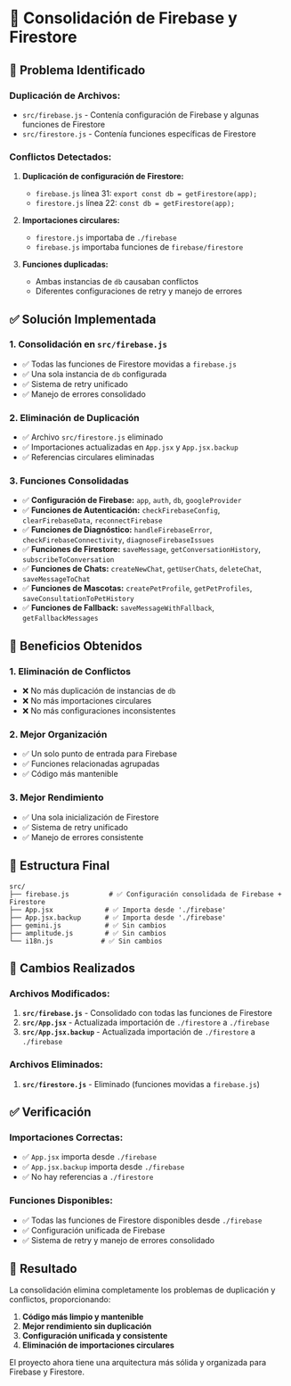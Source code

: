 # 🔧 Consolidación de Firebase y Firestore

## 🚨 **Problema Identificado**

### **Duplicación de Archivos:**
- `src/firebase.js` - Contenía configuración de Firebase y algunas funciones de Firestore
- `src/firestore.js` - Contenía funciones específicas de Firestore

### **Conflictos Detectados:**
1. **Duplicación de configuración de Firestore:**
   - `firebase.js` línea 31: `export const db = getFirestore(app);`
   - `firestore.js` línea 22: `const db = getFirestore(app);`

2. **Importaciones circulares:**
   - `firestore.js` importaba de `./firebase`
   - `firebase.js` importaba funciones de `firebase/firestore`

3. **Funciones duplicadas:**
   - Ambas instancias de `db` causaban conflictos
   - Diferentes configuraciones de retry y manejo de errores

## ✅ **Solución Implementada**

### **1. Consolidación en `src/firebase.js`**
- ✅ Todas las funciones de Firestore movidas a `firebase.js`
- ✅ Una sola instancia de `db` configurada
- ✅ Sistema de retry unificado
- ✅ Manejo de errores consolidado

### **2. Eliminación de Duplicación**
- ✅ Archivo `src/firestore.js` eliminado
- ✅ Importaciones actualizadas en `App.jsx` y `App.jsx.backup`
- ✅ Referencias circulares eliminadas

### **3. Funciones Consolidadas**
- ✅ **Configuración de Firebase:** `app`, `auth`, `db`, `googleProvider`
- ✅ **Funciones de Autenticación:** `checkFirebaseConfig`, `clearFirebaseData`, `reconnectFirebase`
- ✅ **Funciones de Diagnóstico:** `handleFirebaseError`, `checkFirebaseConnectivity`, `diagnoseFirebaseIssues`
- ✅ **Funciones de Firestore:** `saveMessage`, `getConversationHistory`, `subscribeToConversation`
- ✅ **Funciones de Chats:** `createNewChat`, `getUserChats`, `deleteChat`, `saveMessageToChat`
- ✅ **Funciones de Mascotas:** `createPetProfile`, `getPetProfiles`, `saveConsultationToPetHistory`
- ✅ **Funciones de Fallback:** `saveMessageWithFallback`, `getFallbackMessages`

## 🎯 **Beneficios Obtenidos**

### **1. Eliminación de Conflictos**
- ❌ No más duplicación de instancias de `db`
- ❌ No más importaciones circulares
- ❌ No más configuraciones inconsistentes

### **2. Mejor Organización**
- ✅ Un solo punto de entrada para Firebase
- ✅ Funciones relacionadas agrupadas
- ✅ Código más mantenible

### **3. Mejor Rendimiento**
- ✅ Una sola inicialización de Firestore
- ✅ Sistema de retry unificado
- ✅ Manejo de errores consistente

## 📁 **Estructura Final**

```
src/
├── firebase.js          # ✅ Configuración consolidada de Firebase + Firestore
├── App.jsx             # ✅ Importa desde './firebase'
├── App.jsx.backup      # ✅ Importa desde './firebase'
├── gemini.js           # ✅ Sin cambios
├── amplitude.js        # ✅ Sin cambios
└── i18n.js            # ✅ Sin cambios
```

## 🔄 **Cambios Realizados**

### **Archivos Modificados:**
1. **`src/firebase.js`** - Consolidado con todas las funciones de Firestore
2. **`src/App.jsx`** - Actualizada importación de `./firestore` a `./firebase`
3. **`src/App.jsx.backup`** - Actualizada importación de `./firestore` a `./firebase`

### **Archivos Eliminados:**
1. **`src/firestore.js`** - Eliminado (funciones movidas a `firebase.js`)

## ✅ **Verificación**

### **Importaciones Correctas:**
- ✅ `App.jsx` importa desde `./firebase`
- ✅ `App.jsx.backup` importa desde `./firebase`
- ✅ No hay referencias a `./firestore`

### **Funciones Disponibles:**
- ✅ Todas las funciones de Firestore disponibles desde `./firebase`
- ✅ Configuración unificada de Firebase
- ✅ Sistema de retry y manejo de errores consolidado

## 🚀 **Resultado**

La consolidación elimina completamente los problemas de duplicación y conflictos, proporcionando:

1. **Código más limpio y mantenible**
2. **Mejor rendimiento sin duplicación**
3. **Configuración unificada y consistente**
4. **Eliminación de importaciones circulares**

El proyecto ahora tiene una arquitectura más sólida y organizada para Firebase y Firestore.

